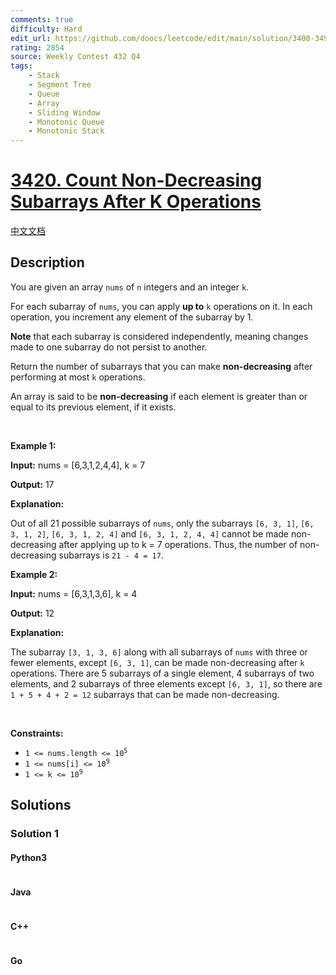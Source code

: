 ```yaml
---
comments: true
difficulty: Hard
edit_url: https://github.com/doocs/leetcode/edit/main/solution/3400-3499/3420.Count%20Non-Decreasing%20Subarrays%20After%20K%20Operations/README_EN.md
rating: 2854
source: Weekly Contest 432 Q4
tags:
    - Stack
    - Segment Tree
    - Queue
    - Array
    - Sliding Window
    - Monotonic Queue
    - Monotonic Stack
---
```


<!-- problem:start -->

# [3420. Count Non-Decreasing Subarrays After K Operations](https://leetcode.com/problems/count-non-decreasing-subarrays-after-k-operations)

[中文文档](/solution/3400-3499/3420.Count%20Non-Decreasing%20Subarrays%20After%20K%20Operations/README.md)

## Description

<!-- description:start -->

<p>You are given an array <code>nums</code> of <code>n</code> integers and an integer <code>k</code>.</p>

<p>For each subarray of <code>nums</code>, you can apply <strong>up to</strong> <code>k</code> operations on it. In each operation, you increment any element of the subarray by 1.</p>

<p><strong>Note</strong> that each subarray is considered independently, meaning changes made to one subarray do not persist to another.</p>

<p>Return the number of subarrays that you can make <strong>non-decreasing</strong> ​​​​​after performing at most <code>k</code> operations.</p>

<p>An array is said to be <strong>non-decreasing</strong> if each element is greater than or equal to its previous element, if it exists.</p>

<p>&nbsp;</p>
<p><strong class="example">Example 1:</strong></p>

<div class="example-block">
<p><strong>Input:</strong> <span class="example-io">nums = [6,3,1,2,4,4], k = 7</span></p>

<p><strong>Output:</strong> <span class="example-io">17</span></p>

<p><strong>Explanation:</strong></p>

<p>Out of all 21 possible subarrays of <code>nums</code>, only the subarrays <code>[6, 3, 1]</code>, <code>[6, 3, 1, 2]</code>, <code>[6, 3, 1, 2, 4]</code> and <code>[6, 3, 1, 2, 4, 4]</code> cannot be made non-decreasing after applying up to k = 7 operations. Thus, the number of non-decreasing subarrays is <code>21 - 4 = 17</code>.</p>
</div>

<p><strong class="example">Example 2:</strong></p>

<div class="example-block">
<p><strong>Input:</strong> <span class="example-io">nums = [6,3,1,3,6], k = 4</span></p>

<p><strong>Output:</strong> <span class="example-io">12</span></p>

<p><strong>Explanation:</strong></p>

<p>The subarray <code>[3, 1, 3, 6]</code> along with all subarrays of <code>nums</code> with three or fewer elements, except <code>[6, 3, 1]</code>, can be made non-decreasing after <code>k</code> operations. There are 5 subarrays of a single element, 4 subarrays of two elements, and 2 subarrays of three elements except <code>[6, 3, 1]</code>, so there are <code>1 + 5 + 4 + 2 = 12</code> subarrays that can be made non-decreasing.</p>
</div>

<p>&nbsp;</p>
<p><strong>Constraints:</strong></p>

<ul>
	<li><code>1 &lt;= nums.length &lt;= 10<sup>5</sup></code></li>
	<li><code>1 &lt;= nums[i] &lt;= 10<sup>9</sup></code></li>
	<li><code>1 &lt;= k &lt;= 10<sup>9</sup></code></li>
</ul>

<!-- description:end -->

## Solutions

<!-- solution:start -->

### Solution 1

<!-- tabs:start -->

#### Python3

```python

```

#### Java

```java

```

#### C++

```cpp

```

#### Go

```go

```

<!-- tabs:end -->

<!-- solution:end -->

<!-- problem:end -->
